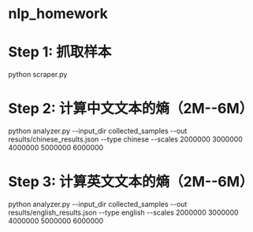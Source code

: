 # nlp_homework

# Step 1: 抓取样本
python scraper.py

# Step 2: 计算中文文本的熵（2M--6M）
python analyzer.py --input_dir collected_samples --out results/chinese_results.json --type chinese --scales 2000000 3000000 4000000 5000000 6000000

# Step 3: 计算英文文本的熵（2M--6M）
python analyzer.py --input_dir collected_samples --out results/english_results.json --type english --scales 2000000 3000000 4000000 5000000 6000000
